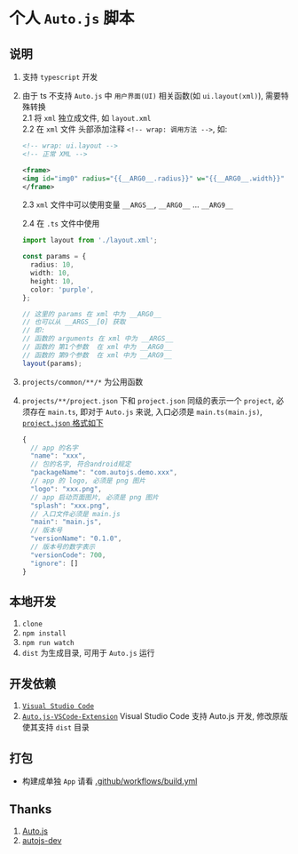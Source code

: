 # 个人 `Auto.js` 脚本

## 说明

1. 支持 `typescript` 开发
2. 由于 ts 不支持 `Auto.js` 中 `用户界面(UI)` 相关函数(如 `ui.layout(xml)`), 需要特殊转换  
   2.1 将 `xml` 独立成文件, 如 `layout.xml`  
   2.2 在 `xml` 文件 头部添加注释 `<!-- wrap: 调用方法 -->`, 如:  

   ```xml
   <!-- wrap: ui.layout -->
   <!-- 正常 XML -->

   <frame>
   <img id="img0" radius="{{__ARG0__.radius}}" w="{{__ARG0__.width}}" h="{{__ARG0__.height}}" tint="{{__ARG0__.color}}" src="data:image/gif;base64,R0lGODlhAQABAIAAAAUEBAAAACwAAAAAAQABAAACAkQBADs=" />
   </frame>
   ```

   2.3 `xml` 文件中可以使用变量 `__ARGS__`, `__ARG0__` ... `__ARG9__`  

   2.4 在 `.ts` 文件中使用  

   ```ts
   import layout from './layout.xml';

   const params = {
     radius: 10,
     width: 10,
     height: 10,
     color: 'purple',
   };

   // 这里的 params 在 xml 中为 __ARG0__
   // 也可以从 __ARGS__[0] 获取
   // 即:
   // 函数的 arguments 在 xml 中为 __ARGS__
   // 函数的 第1个参数  在 xml 中为 __ARG0__
   // 函数的 第9个参数  在 xml 中为 __ARG9__
   layout(params);
   ```

3. `projects/common/**/*` 为公用函数
4. `projects/**/project.json` 下和 `project.json` 同级的表示一个 `project`, 必须存在 `main.ts`, 即对于 `Auto.js` 来说, 入口必须是 `main.ts(main.js)`, [`project.json` 格式如下](https://github.com/demoshang/autojs-replace-inrt#%E4%BD%BF%E7%94%A8)

   ```js
   {
     // app 的名字
     "name": "xxx",
     // 包的名字, 符合android规定
     "packageName": "com.autojs.demo.xxx",
     // app 的 logo, 必须是 png 图片
     "logo": "xxx.png",
     // app 启动页面图片, 必须是 png 图片
     "splash": "xxx.png",
     // 入口文件必须是 main.js
     "main": "main.js",
     // 版本号
     "versionName": "0.1.0",
     // 版本号的数字表示
     "versionCode": 700,
     "ignore": []
   }
   ```

## 本地开发

1. `clone`
2. `npm install`
3. `npm run watch`
4. `dist` 为生成目录, 可用于 `Auto.js` 运行

## 开发依赖

1. [`Visual Studio Code`](https://code.visualstudio.com/)
2. [`Auto.js-VSCode-Extension`](https://github.com/demoshang/Auto.js-VSCode-Extension/releases/tag/v1.0.0) Visual Studio Code 支持 Auto.js 开发, 修改原版使其支持 `dist` 目录

## 打包

- 构建成单独 `App` 请看 [.github/workflows/build.yml](./.github/workflows/build.yml)

## Thanks

1. [Auto.js](https://github.com/hyb1996/Auto.js)
2. [autojs-dev](https://github.com/pboymt/autojs-dev)
